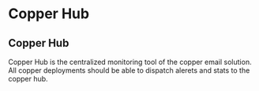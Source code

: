 # Copper Hub


## Copper Hub

<p align="justify">

Copper Hub is the centralized monitoring tool of the copper email solution. All copper deployments should be able to dispatch alerets and stats to the copper hub.




</p>